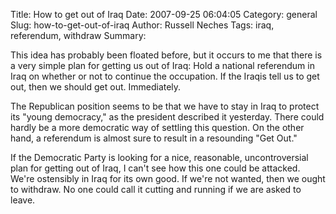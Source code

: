 Title: How to get out of Iraq
Date: 2007-09-25 06:04:05
Category: general
Slug: how-to-get-out-of-iraq
Author: Russell Neches
Tags: iraq, referendum, withdraw
Summary: 


This idea has probably been floated before, but it occurs to me that
there is a very simple plan for getting us out of Iraq: Hold a national
referendum in Iraq on whether or not to continue the occupation. If the
Iraqis tell us to get out, then we should get out. Immediately.

The Republican position seems to be that we have to stay in Iraq to
protect its "young democracy," as the president described it yesterday.
There could hardly be a more democratic way of settling this question.
On the other hand, a referendum is almost sure to result in a resounding
"Get Out."

If the Democratic Party is looking for a nice, reasonable,
uncontroversial plan for getting out of Iraq, I can't see how this one
could be attacked. We're ostensibly in Iraq for its own good. If we're
not wanted, then we ought to withdraw. No one could call it cutting and
running if we are asked to leave.
